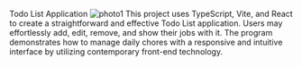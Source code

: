 Todo List Application
![photo1](https://github.com/user-attachments/assets/247b1ecc-ae38-4b6d-bc47-2cc6976bab05)
This project uses TypeScript, Vite, and React to create a straightforward and effective Todo List application. Users may effortlessly add, edit, remove, and show their jobs with it. The program demonstrates how to manage daily chores with a responsive and intuitive interface by utilizing contemporary front-end technology.


